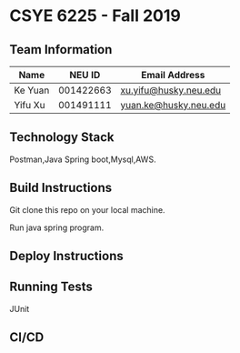 # CSYE 6225 - Fall 2019

## Team Information

| Name | NEU ID | Email Address |
| --- | --- | --- |
|Ke Yuan |001422663 |xu.yifu@husky.neu.edu |
|Yifu Xu |001491111 |yuan.ke@husky.neu.edu |

## Technology Stack
Postman,Java Spring boot,Mysql,AWS.

## Build Instructions
Git clone this repo on your local machine.

Run java spring program.

## Deploy Instructions


## Running Tests
JUnit

## CI/CD


